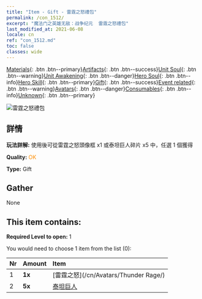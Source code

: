 ```yaml
---
title: "Item - Gift - 雷霆之怒禮包"
permalink: /con_1512/
excerpt: "魔法门之英雄无敌：战争纪元  雷霆之怒禮包"
last_modified_at: 2021-06-08
locale: cn
ref: "con_1512.md"
toc: false
classes: wide
---
```

 [Materials](/ItemsCN/){: .btn .btn--primary}[Artifacts](/ItemsCN/Artifacts/){: .btn .btn--success}[Unit Soul](/ItemsCN/UnitSoul/){: .btn .btn--warning}[Unit Awakening](/ItemsCN/UnitAwakening/){: .btn .btn--danger}[Hero Soul](/ItemsCN/HeroSoul/){: .btn .btn--info}[Hero Skill](/ItemsCN/HeroSkill/){: .btn .btn--primary}[Gift](/ItemsCN/Gift/){: .btn .btn--success}[Event related](/ItemsCN/Events/){: .btn .btn--warning}[Avatars](/ItemsCN/Avatars/){: .btn .btn--danger}[Consumables](/ItemsCN/Consumables/){: .btn .btn--info}[Unknown](/ItemsCN/Unknown/){: .btn .btn--primary}

 ![雷霆之怒禮包](/images/t/i_907126.png)

## 詳情
 **玩法詳解:** 使用後可從雷霆之怒頭像框 x1 或泰坦巨人碎片 x5 中，任選 1 個獲得

 **Quality:** <span style="color: #FF8C00">OK</span>

 **Type:** Gift

## Gather

  None

## This item contains:

 **Required Level to open:** 1

 You would need to choose 1 item from the list (0):

  | Nr | Amount |     Item    |
  |:---|:-------|:------------|
  | 1 |  **1x** | [雷霆之怒](/cn/Avatars/Thunder Rage/) |  | 
  | 2 |  **5x** | [泰坦巨人](/cn/Items/unt_241/) |  | 
